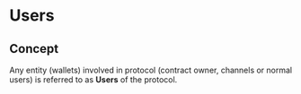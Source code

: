 # Users

## Concept

Any entity \(wallets\) involved in protocol \(contract owner, channels or normal users\) is referred to as **Users** of the protocol.

